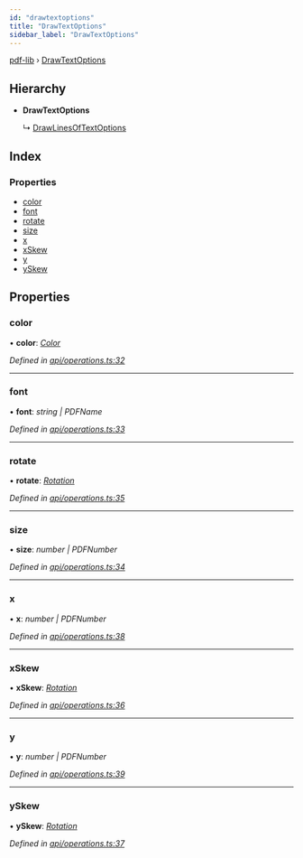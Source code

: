 ```yaml
---
id: "drawtextoptions"
title: "DrawTextOptions"
sidebar_label: "DrawTextOptions"
---
```


[pdf-lib](../index.md) › [DrawTextOptions](drawtextoptions.md)

## Hierarchy

* **DrawTextOptions**

  ↳ [DrawLinesOfTextOptions](drawlinesoftextoptions.md)

## Index

### Properties

* [color](drawtextoptions.md#color)
* [font](drawtextoptions.md#font)
* [rotate](drawtextoptions.md#rotate)
* [size](drawtextoptions.md#size)
* [x](drawtextoptions.md#x)
* [xSkew](drawtextoptions.md#xskew)
* [y](drawtextoptions.md#y)
* [ySkew](drawtextoptions.md#yskew)

## Properties

###  color

• **color**: *[Color](../index.md#color)*

*Defined in [api/operations.ts:32](https://github.com/Hopding/pdf-lib/blob/e1fccea/src/api/operations.ts#L32)*

___

###  font

• **font**: *string | PDFName*

*Defined in [api/operations.ts:33](https://github.com/Hopding/pdf-lib/blob/e1fccea/src/api/operations.ts#L33)*

___

###  rotate

• **rotate**: *[Rotation](../index.md#rotation)*

*Defined in [api/operations.ts:35](https://github.com/Hopding/pdf-lib/blob/e1fccea/src/api/operations.ts#L35)*

___

###  size

• **size**: *number | PDFNumber*

*Defined in [api/operations.ts:34](https://github.com/Hopding/pdf-lib/blob/e1fccea/src/api/operations.ts#L34)*

___

###  x

• **x**: *number | PDFNumber*

*Defined in [api/operations.ts:38](https://github.com/Hopding/pdf-lib/blob/e1fccea/src/api/operations.ts#L38)*

___

###  xSkew

• **xSkew**: *[Rotation](../index.md#rotation)*

*Defined in [api/operations.ts:36](https://github.com/Hopding/pdf-lib/blob/e1fccea/src/api/operations.ts#L36)*

___

###  y

• **y**: *number | PDFNumber*

*Defined in [api/operations.ts:39](https://github.com/Hopding/pdf-lib/blob/e1fccea/src/api/operations.ts#L39)*

___

###  ySkew

• **ySkew**: *[Rotation](../index.md#rotation)*

*Defined in [api/operations.ts:37](https://github.com/Hopding/pdf-lib/blob/e1fccea/src/api/operations.ts#L37)*
